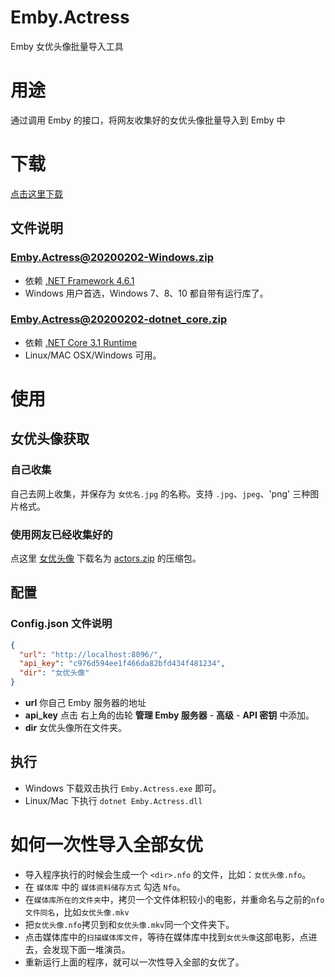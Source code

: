 ﻿# Emby.Actress
Emby 女优头像批量导入工具

# 用途
通过调用 Emby 的接口，将网友收集好的女优头像批量导入到 Emby 中

# 下载
[点击这里下载](https://github.com/JavScraper/Emby.Plugins.JavScraper/releases/tag/v1.22.27.1109)
## 文件说明
### [Emby.Actress@20200202-Windows.zip](https://github.com/JavScraper/Emby.Plugins.JavScraper/releases/download/v1.22.27.1109/Emby.Actress@20200202-Windows.zip)
- 依赖 [.NET Framework 4.6.1](https://support.microsoft.com/zh-cn/help/3102436/the-net-framework-4-6-1-offline-installer-for-windows) 
- Windows 用户首选，Windows 7、8、10 都自带有运行库了。
### [Emby.Actress@20200202-dotnet_core.zip](https://github.com/JavScraper/Emby.Plugins.JavScraper/releases/download/v1.22.27.1109/Emby.Actress@20200202-dotnet_core.zip)
- 依赖 [.NET Core 3.1 Runtime](https://dotnet.microsoft.com/download/dotnet-core/current/runtime)
- Linux/MAC OSX/Windows 可用。

# 使用

## 女优头像获取
### 自己收集
自己去网上收集，并保存为 `女优名.jpg` 的名称。支持 `.jpg`、`jpeg`、'png' 三种图片格式。

### 使用网友已经收集好的
点这里 [女优头像](https://github.com/junerain123/javsdt/releases/tag/%E5%A5%B3%E4%BC%98%E5%A4%B4%E5%83%8F) 下载名为 [actors.zip](https://github.com/junerain123/javsdt/releases/download/%E5%A5%B3%E4%BC%98%E5%A4%B4%E5%83%8F/actors.zip)
 的压缩包。

## 配置
### Config.json 文件说明
```json
{
  "url": "http://localhost:8096/",
  "api_key": "c976d594ee1f466da82bfd434f481234",
  "dir": "女优头像"
}
```
- **url** 你自己 Emby 服务器的地址
- **api_key** 点击 右上角的齿轮 **管理 Emby 服务器** - **高级** - **API 密钥** 中添加。
- **dir** 女优头像所在文件夹。

## 执行
- Windows 下载双击执行 `Emby.Actress.exe` 即可。
- Linux/Mac 下执行 `dotnet Emby.Actress.dll`

# 如何一次性导入全部女优
- 导入程序执行的时候会生成一个 `<dir>.nfo` 的文件，比如：`女优头像.nfo`。
- 在 `媒体库` 中的 `媒体资料储存方式` 勾选 `Nfo`。
- 在`媒体库所在的文件夹`中，拷贝一个文件体积较小的电影，并重命名与之前的`nfo文件同名`，比如`女优头像.mkv`
- 把`女优头像.nfo`拷贝到和`女优头像.mkv`同一个文件夹下。
- 点击媒体库中的`扫描媒体库文件`，等待在媒体库中找到`女优头像`这部电影，点进去，会发现下面一堆演员。
- 重新运行上面的程序，就可以一次性导入全部的女优了。